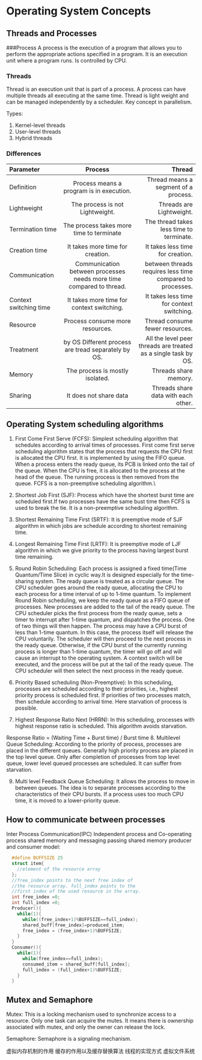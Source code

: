 # Operating System Concepts

## Threads and Processes

###Process
A process is the execution of a program that allows you to perform the appropriate actions specified in a program. It is an execution unit where a program runs. Is controlled by CPU.

### Threads
Thread is an execution unit that is part of a process. A process can have multiple threads all executing at the same time. Thread is light weight and can be managed independently by a scheduler. Key concept in parallelism.

Types:
1. Kernel-level threads
2. User-level threads
3. Hybrid threads

### Differences

|Parameter	|Process|	Thread|
|:----------------|:---------------------------------:|--------------------------------------:|
|Definition	|Process means a program is in execution.	|Thread means a segment of a process.|
|Lightweight	|The process is not Lightweight.	|Threads are Lightweight.|
|Termination time	|The process takes more time to terminate	|The thread takes less time to terminate.|
|Creation time	|It takes more time for creation.	|It takes less time for creation.|
|Communication	|Communication between processes needs more time compared to thread.|	between threads requires less time compared to processes.|
|Context switching time	|It takes more time for context switching.	|It takes less time for context switching.|
|Resource	|Process consume more resources.	|Thread consume fewer resources.|
|Treatment |by OS	Different process are tread separately by OS.	|All the level peer threads are treated as a single task by OS.|
|Memory	|The process is mostly isolated.	|Threads share memory.|
|Sharing	|It does not share data	|Threads share data with each other.|

## Operating System scheduling algorithms
1. First Come First Serve (FCFS): Simplest scheduling algorithm that schedules according to arrival times of processes. First come first serve scheduling algorithm states that the process that requests the CPU first is allocated the CPU first. It is implemented by using the FIFO queue. When a process enters the ready queue, its PCB is linked onto the tail of the queue. When the CPU is free, it is allocated to the process at the head of the queue. The running process is then removed from the queue. FCFS is a non-preemptive scheduling algorithm.\

2. Shortest Job First (SJF): Process which have the shortest burst time are scheduled first.If two processes have the same bust time then FCFS is used to break the tie. It is a non-preemptive scheduling algorithm.


3. Shortest Remaining Time First (SRTF): It is preemptive mode of SJF algorithm in which jobs are schedule according to shortest remaining time.

4. Longest Remaining Time First (LRTF): It is preemptive mode of LJF algorithm in which we give priority to the process having largest burst time remaining.

5. Round Robin Scheduling: Each process is assigned a fixed time(Time Quantum/Time Slice) in cyclic way.It is designed especially for the time-sharing system. The ready queue is treated as a circular queue. The CPU scheduler goes around the ready queue, allocating the CPU to each process for a time interval of up to 1-time quantum. To implement Round Robin scheduling, we keep the ready queue as a FIFO queue of processes. New processes are added to the tail of the ready queue. The CPU scheduler picks the first process from the ready queue, sets a timer to interrupt after 1-time quantum, and dispatches the process. One of two things will then happen. The process may have a CPU burst of less than 1-time quantum. In this case, the process itself will release the CPU voluntarily. The scheduler will then proceed to the next process in the ready queue. Otherwise, if the CPU burst of the currently running process is longer than 1-time quantum, the timer will go off and will cause an interrupt to the operating system. A context switch will be executed, and the process will be put at the tail of the ready queue. The CPU scheduler will then select the next process in the ready queue.

6. Priority Based scheduling (Non-Preemptive): In this scheduling, processes are scheduled according to their priorities, i.e., highest priority process is scheduled first. If priorities of two processes match, then schedule according to arrival time. Here starvation of process is possible.

7. Highest Response Ratio Next (HRRN): In this scheduling, processes with highest response ratio is scheduled. This algorithm avoids starvation.

  Response Ratio = (Waiting Time + Burst time) / Burst time
8. Multilevel Queue Scheduling: According to the priority of process, processes are placed in the different queues. Generally high priority process are placed in the top level queue. Only after completion of processes from top level queue, lower level queued processes are scheduled. It can suffer from starvation.

9. Multi level Feedback Queue Scheduling: It allows the process to move in between queues. The idea is to separate processes according to the characteristics of their CPU bursts. If a process uses too much CPU time, it is moved to a lower-priority queue.

## How to communicate between processes
Inter Process Communication(IPC)
Independent process and Co-operating process
shared memory and messaging passing
  shared memory producer and consumer model:
```C
  #define BUFFSIZE 25
  struct item{
    //element of the resource array
  };
  //free_index points to the next free index of
  //the resource array. full_index points to the
  //first index of the used resource in the array.
  int free_index =0;
  int full_index =0;
  Producer(){
    while(1){
      while((free_index+1)%BUFFSIZE==full_index);
      shared_buff[free_index]=produced_item;
      free_index = (free_index+1)%BUFFSIZE;
    }
  }
  Consumer(){
    while(1){
      while(free_index==full_index);
      consumed_item = shared_buff[full_index];
      full_index = (full_index+1)%BUFFSIZE;
    }
  }
```
## Mutex and Semaphore

Mutex: This is a locking mechanism used to synchronize access to a resource. Only one task can acquire the mutes. It means there is ownership associated with mutex, and only the owner can release the lock.

Semaphore: Semaphore is a signaling mechanism.


虚拟内存机制的作用
缓存的作用以及缓存替换算法
线程的实现方式
虚拟文件系统
